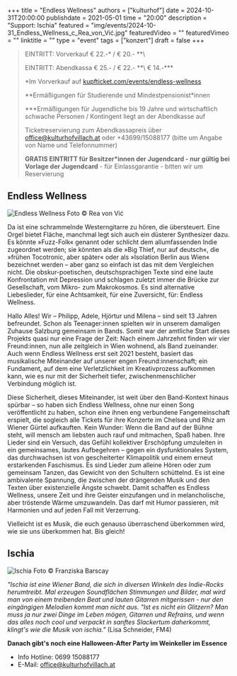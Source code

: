 +++
title = "Endless Wellness"
authors = ["kulturhof"]
date = 2024-10-31T20:00:00
publishdate = 2021-05-01
time = "20:00"
description = "Support: Ischia"
featured = "img/events/2024-10-31_Endless_Wellness_c_Rea_von_Vić.jpg"
featuredVideo = ""
featuredVimeo = ""
linktitle = ""
type = "event"
tags = ["konzert"]
draft = false
+++

> EINTRITT: Vorverkauf € 22.-\* / € 20.- *\*\
> 
> EINTRITT: Abendkassa € 25.- / € 22.- *\*\ € 14.-\*\*\*
>
> \*Im Vorverkauf auf [kupfticket.com/events/endless-wellness](https://kupfticket.com/events/endless-wellness)
>
> \*\*Ermäßigungen für Studierende und Mindestpensionist\*innen
> 
> \*\*\*Ermäßigungen für Jugendliche bis 19 Jahre und wirtschaftlich schwache Personen / Kontingent liegt an der Abendkasse auf
>
> Ticketreservierung zum Abendkassapreis über office@kulturhofvillach.at oder +43699/15088177 (bitte um Angabe von Name und Telefonnummer) 
>
> **GRATIS EINTRITT für Besitzer\*innen der Jugendcard - nur gültig bei Vorlage der Jugendcard** - für Einlassgarantie - bitten wir um Reservierung

## Endless Wellness

![Endless Wellness](/img/events/2024-10-31_Endless_Wellness_c_Rea_von_Vić.jpg)
Foto © Rea von Vić

Da ist eine schrammelnde Westerngitarre zu hören, die übersteuert. Eine Orgel bietet Fläche, manchmal legt sich auch ein düsterer Synthesizer dazu. Es könnte »Fuzz-Folk« genannt oder schlicht dem allumfassenden Indie zugeordnet werden; sie könnten als die »Big Thief, nur auf deutsch«, die »frühen Tocotronic, aber später« oder als »Isolation Berlin aus Wien« bezeichnet werden – aber ganz so einfach ist das mit dem Vergleichen nicht. Die obskur-poetischen, deutschsprachigen Texte sind eine laute Konfrontation mit Depression und schlagen zuletzt immer die Brücke zur Gesellschaft, vom Mikro- zum Makrokosmos. Es sind alternative Liebeslieder, für eine Achtsamkeit, für eine Zuversicht, für: Endless Wellness.

Hallo Alles! Wir – Philipp, Adele, Hjörtur und Milena – sind seit 13 Jahren befreundet. Schon als Teenager:innen spielten wir in unserem damaligen Zuhause Salzburg gemeinsam in Bands. Somit war der amtliche Start dieses Projekts quasi nur eine Frage der Zeit: Nach einem Jahrzehnt finden wir vier Freund:innen, nun alle zeitgleich in Wien wohnend, als Band zueinander. Auch wenn Endless Well­ness erst seit 2021 besteht, basiert das musikalische Miteinander auf unserer engen Freund:innenschaft; ein Fundament, auf dem eine Verletzlichkeit im Kreativprozess aufkommen kann, wie es nur mit der Sicherheit tiefer, zwischenmenschlicher Verbindung möglich ist. 

Diese Sicherheit, dieses Miteinander, ist weit über den Band-Kontext hinaus spürbar – so haben sich Endless Wellness, ohne nur einen Song veröffentlicht zu haben, schon eine ihnen eng verbundene Fangemeinschaft erspielt, die sogleich alle Tickets für ihre Konzerte im Chelsea und Rhiz am Wiener Gürtel aufkauften. Kein Wunder: Wenn die Band auf der Bühne steht, will mensch am liebsten auch rauf und mitmachen, Spaß haben. Ihre Lieder sind ein Versuch, das Gefühl kollektiver Erschöpfung umzuleiten in ein gemeinsames, lautes Aufbegehren – gegen ein dysfunktionales System, das durchwachsen ist von gescheiterter Klimapolitik und einem erneut erstarkenden Faschismus. Es sind Lieder zum alleine Hören oder zum gemeinsam Tanzen, das Gewicht von den Schultern schüttelnd. Es ist eine ambivalente Spannung, die zwischen der drängenden Musik und den Texten über existenzielle Ängste schwebt. Damit schaffen es Endless Wellness, unsere Zeit und ihre Geister einzufangen und in melancholische, aber tröstende Wärme umzuwandeln. Das darf mit Humor passieren, mit Harmonien und auf jeden Fall mit Verzerrung.

Vielleicht ist es Musik, die euch genauso überraschend überkommen wird, wie sie uns überkommen hat. Bis gleich!

## Ischia

![Ischia](/img/events/2024-10-31_ischia_c_Franziska_Barcsay..jpg)
Foto © Franziska Barscay

*"Ischia ist eine Wiener Band, die sich in diversen Winkeln des Indie-Rocks herumtreibt. Mal erzeugen Soundflächen Stimmungen und Bilder, mal wird man von einem treibenden Beat und lauten Gitarren mitgerissen - nur den eingängigen Melodien kommt man nicht aus. "Ist es nicht ein Glitzern? Man muss ja nur zwei Dinge im Leben mögen, Gitarren und Refrains, und wenn das alles noch cool und verpackt in sanftes Slackertum daherkommt, klingt's wie die Musik von ischia."* (Lisa Schneider, FM4)



**Danach gibt's noch eine Halloween-After Party im Weinkeller im Essence**

- Info Hotline: 0699 15088177 
- E-Mail: office@kulturhofvillach.at
